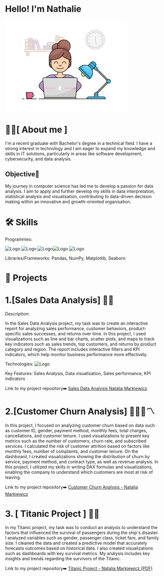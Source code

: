 
# Hello! I'm Nathalie
<img src="https://github.com/Nathalie246/Nathalie246/blob/main/mygif.gif" width="400" height="300" alt="Opis gifu">









# 🧑‍💻[ **About me** ]
I'm a recent graduate with Bachelor's degree in a technical field. I have a strong interest in technology and I am eager to expand my knowledge and skills in IT solutions, particularly in areas like software development, cybersecurity, and data analysis.


## **Objective**🚀
My journey in computer science has led me to develop a passion for data analysis. I aim to apply and further develop my skills in data interpretation, statistical analysis and visualisation, contributing to data-driven decision making within an innovative and growth-oriented organisation.


# 🛠️ **Skills**


Programmes:

<img src="https://github.com/user-attachments/assets/44a0173f-8490-412c-a71b-276f18953d51" width="150" alt="Logo"> <img src="https://github.com/user-attachments/assets/ffdce1fe-19c7-46b2-ac52-31773cb889d2" width="200" height="100" alt="Logo"> <img src="https://github.com/user-attachments/assets/91dc77fc-2d5e-4b52-bc17-264d3004bf1b" width="150" alt="Logo"><img src="https://github.com/user-attachments/assets/9ba2e57b-bc29-4591-ae65-a3db602094bd" width="150" alt="Logo"> <img src="https://github.com/user-attachments/assets/2c26ac37-f89e-4b29-972e-9b8f7661c0c5" width="150" alt="Logo">






Libraries/Frameworks: Pandas, NumPy, Matplotlib, Seaborn




# 📂 **Projects**

# 1.[Sales Data Analysis] 🛒💲

Description: 

In the Sales Data Analysis project, my task was to create an interactive report for analyzing sales performance, customer behaviors, product-specific sales successes, and returns over time. In this project, I used visualizations such as line and bar charts, scatter plots, and maps to track key indicators such as sales trends, top customers, and returns by product category and region. The report includes interactive filters and KPI indicators, which help monitor business performance more effectively.

Technologies: <img src="https://github.com/user-attachments/assets/ffdce1fe-19c7-46b2-ac52-31773cb889d2" width="200" height="100" alt="Logo">



Key Features: Sales Analysis, Data visualisation, Sales performance, KPI indicators


Link to my project repository➡️ [Sales Data Analysis Natalia Markiewicz](https://github.com/Nathalie246/Nathalie246/blob/main/Sales%20Data%20Analysis%20Natalia%20Markiewicz.pdf)




# 2.[Customer Churn Analysis] 👩🏻‍💻〽️

In this project, I focused on analyzing customer churn based on data such as customer ID, gender, payment method, monthly fees, total charges, cancellations, and customer tenure. I used visualizations to present key metrics such as the number of customers, churn rate, and subscribed services. I calculated the risk of customer attrition based on factors like monthly fees, number of complaints, and customer tenure. On the dashboard, I created visualizations showing the distribution of churn by service, payment method, and contract type, as well as revenue analysis. In this project, I utilized my skills in writing DAX formulas and visualizations, enabling the company to understand which customers are most at risk of leaving.

Link to my project repository➡️ [Customer Churn Analysis - Natalia Markiewicz](https://github.com/Nathalie246/Nathalie246/blob/main/Customer%20Churn%20Analysis%20Natalia%20Markiewicz.pdf)






# 3. [ Titanic Project ] 🚢🎫 


In my Titanic project, my task was to conduct an analysis to understand the factors that influenced the survival of passengers during the ship's disaster. I analyzed variables such as gender, passenger class, ticket fare, and family size. I cleaned the data and created a predictive model that accurately forecasts outcomes based on historical data. I also created visualizations such as dashboards with key survival metrics. My analysis includes key insights and trends regarding the survivors of the Titanic.

Link to my project repository➡️  [Titanic Project - Natalia Markiewicz (PDF)](https://github.com/Nathalie246/Nathalie246/blob/main/Titanic%20Project%20Natalia%20Markiewicz%20pdf.pdf)





